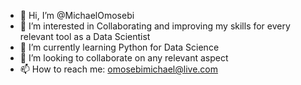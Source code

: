 - 👋 Hi, I’m @MichaelOmosebi
- 👀 I’m interested in Collaborating and improving my skills for every relevant tool as a Data Scientist
- 🌱 I’m currently learning Python for Data Science
- 💞️ I’m looking to collaborate on any relevant aspect
- 📫 How to reach me: omosebimichael@live.com

<!---
MichaelOmosebi/MichaelOmosebi is a ✨ special ✨ repository because its `README.md` (this file) appears on your GitHub profile.
You can click the Preview link to take a look at your changes.
--->
